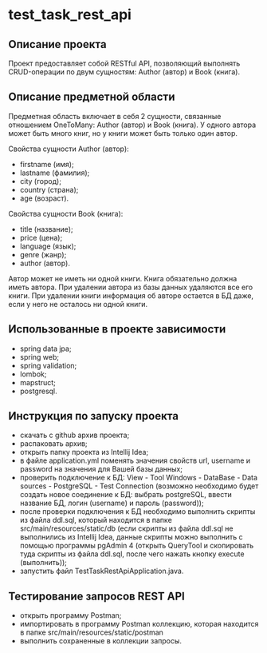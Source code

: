 # test_task_rest_api


## Описание проекта
Проект предоставляет собой RESTful API, позволяющий выполнять CRUD-операции по двум сущностям: Author (автор) и Book (книга).


## Описание предметной области
Предметная область включает в себя 2 сущности, связанные отношением OneToMany: Author (автор) и Book (книга). 
У одного автора может быть много книг, но у книги может быть только один автор.

Свойства сущности Author (автор):
- firstname (имя);
- lastname (фамилия);
- city (город);
- country (страна);
- age (возраст).

Свойства сущности Book (книга):
- title (название);
- price (цена);
- language (язык);
- genre (жанр);
- author (автор).

Автор может не иметь ни одной книги. Книга обязательно должна иметь автора. При удалении автора из базы данных удаляются все его книги. 
При удалении книги информация об авторе остается в БД даже, если у него не осталось ни одной книги.


## Использованные в проекте зависимости
- spring data jpa;
- spring web;
- spring validation;
- lombok;
- mapstruct;
- postgresql.


## Инструкция по запуску проекта
- скачать с github архив проекта;
- распаковать архив;
- открыть папку проекта из Intellij Idea;
- в файле application.yml поменять значения свойств url, username и password на значения для Вашей базы данных;
- проверить подключение к БД: View - Tool Windows - DataBase - Data sources - PostgreSQL - Test Connection 
(возможно необходимо будет создать новое соединение к БД: выбрать postgreSQL, ввести название БД, логин (username) и пароль (password));
- после проверки подключения к БД необходимо выполнить скрипты из файла ddl.sql, который находится в папке src/main/resources/static/db 
(если скрипты из файла ddl.sql не выполнились из Intellij Idea, данные скрипты можно выполнить с помощью программы pgAdmin 4 
(открыть QueryTool и скопировать туда скрипты из файла ddl.sql, после чего нажать кнопку execute (выполнить)); 
- запустить файл TestTaskRestApiApplication.java.


## Тестирование запросов REST API
- открыть программу Postman;
- импортировать в программу Postman коллекцию, которая находится в папке src/main/resources/static/postman
- выполнить сохраненные в коллекции запросы.
